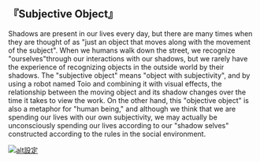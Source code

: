 ## 『Subjective Object』

 Shadows are present in our lives every day, but there are many times when they are thought of as "just an object that moves along with the movement of the subject". When we humans walk down the street, we recognize "ourselves"through our interactions with our shadows, but we rarely have the experience of recognizing objects in the outside world by their shadows. The "subjective object" means "object with subjectivity", and by using a robot named Toio and combining it with visual effects, the relationship between the moving object and its shadow changes over the time it takes to view the work. On the other hand, this "objective object" is also a metaphor for "human being," and although we think that we are spending our lives with our own subjectivity, we may actually be unconsciously spending our lives according to our "shadow selves" constructed according to the rules in the social environment.

[![alt設定](http://img.youtube.com/vi/85XkIx6MtEo/0.jpg)](https://www.youtube.com/watch?v=85XkIx6MtEo)
